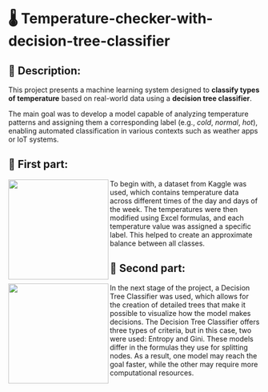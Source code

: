 # 🌡️ Temperature-checker-with-decision-tree-classifier
## 📌 Description:
This project presents a machine learning system designed to **classify types of temperature** based on real-world data using a **decision tree classifier**.

The main goal was to develop a model capable of analyzing temperature patterns and assigning them a corresponding label (e.g., *cold*, *normal*, *hot*), enabling automated classification in various contexts such as weather apps or IoT systems.

## 📌 First part:
<img align="left" width="200" src="https://github.com/user-attachments/assets/f166c055-1bfa-4bb0-804f-3e61e5e67db5" />
To begin with, a dataset from Kaggle was used, which contains temperature data across different times of the day and days of the week. The temperatures were then modified using Excel formulas, and each temperature value was assigned a specific label. This helped to create an approximate balance between all classes.

## 📌 Second part:
<img align="left" width="200" src="https://github.com/user-attachments/assets/9c22ec3d-9319-4f9e-90e0-0352da108222" />
In the next stage of the project, a Decision Tree Classifier was used, which allows for the creation of detailed trees that make it possible to visualize how the model makes decisions.
The Decision Tree Classifier offers three types of criteria, but in this case, two were used: Entropy and Gini.
These models differ in the formulas they use for splitting nodes. As a result, one model may reach the goal faster, while the other may require more computational resources.
